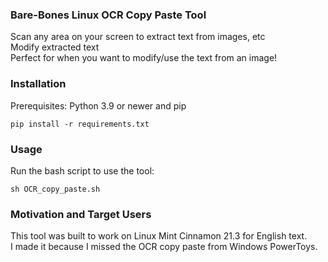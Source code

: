 ### Bare-Bones Linux OCR Copy Paste Tool
Scan any area on your screen to extract text from images, etc  
Modify extracted text  
Perfect for when you want to modify/use the text from an image!
### Installation
Prerequisites:
Python 3.9 or newer and pip
```
pip install -r requirements.txt
```
### Usage
Run the bash script to use the tool:
```
sh OCR_copy_paste.sh
```
### Motivation and Target Users
This tool was built to work on Linux Mint Cinnamon 21.3 for English text.  
I made it because I missed the OCR copy paste from Windows PowerToys.
